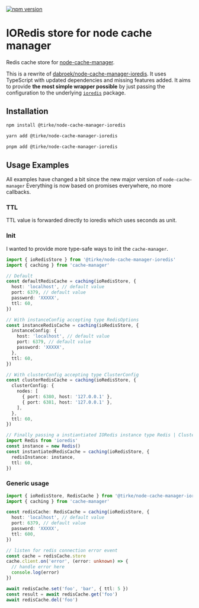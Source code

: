 [![npm version](https://badge.fury.io/js/@tirke%2Fnode-cache-manager-ioredis.svg)](https://badge.fury.io/js/@tirke%2Fnode-cache-manager-ioredis)

# IORedis store for node cache manager

Redis cache store for [node-cache-manager](https://github.com/BryanDonovan/node-cache-manager).

This is a rewrite of [dabroek/node-cache-manager-ioredis](https://github.com/dabroek/node-cache-manager-ioredis).
It uses TypeScript with updated dependencies and missing features added.
It aims to provide **the most simple wrapper possible** by just passing the configuration to the underlying [`ioredis`](https://github.com/luin/ioredis) package.

## Installation

```sh
npm install @tirke/node-cache-manager-ioredis
```

```sh
yarn add @tirke/node-cache-manager-ioredis
```

```sh
pnpm add @tirke/node-cache-manager-ioredis
```

## Usage Examples

All examples have changed a bit since the new major version of `node-cache-manager`
Everything is now based on promises everywhere, no more callbacks.

### TTL

TTL value is forwarded directly to ioredis which uses seconds as unit.

### Init

I wanted to provide more type-safe ways to init the `cache-manager`.

```typescript
import { ioRedisStore } from '@tirke/node-cache-manager-ioredis'
import { caching } from 'cache-manager'

// Default
const defaultRedisCache = caching(ioRedisStore, {
  host: 'localhost', // default value
  port: 6379, // default value
  password: 'XXXXX',
  ttl: 60,
})

// With instanceConfig accepting type RedisOptions
const instanceRedisCache = caching(ioRedisStore, {
  instanceConfig: {
    host: 'localhost', // default value
    port: 6379, // default value
    password: 'XXXXX',
  },
  ttl: 60,
})

// With clusterConfig accepting type ClusterConfig
const clusterRedisCache = caching(ioRedisStore, {
  clusterConfig: {
    nodes: [
      { port: 6380, host: '127.0.0.1' },
      { port: 6381, host: '127.0.0.1' },
    ],
  },
  ttl: 60,
})

// Finally passing a instiantiated IORedis instance type Redis | Cluster
import Redis from 'ioredis'
const instance = new Redis()
const instantiatedRedisCache = caching(ioRedisStore, {
  redisInstance: instance,
  ttl: 60,
})
```

### Generic usage

```typescript
import { ioRedisStore, RedisCache } from '@tirke/node-cache-manager-ioredis'
import { caching } from 'cache-manager'

const redisCache: RedisCache = caching(ioRedisStore, {
  host: 'localhost', // default value
  port: 6379, // default value
  password: 'XXXXX',
  ttl: 600,
})

// listen for redis connection error event
const cache = redisCache.store
cache.client.on('error', (error: unknown) => {
  // handle error here
  console.log(error)
})

await redisCache.set('foo', 'bar', { ttl: 5 })
const result = await redisCache.get('foo')
await redisCache.del('foo')
```

